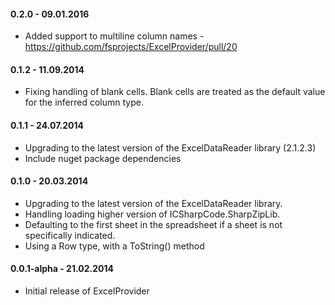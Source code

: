 #### 0.2.0 - 09.01.2016
* Added support to multiline column names - https://github.com/fsprojects/ExcelProvider/pull/20

#### 0.1.2 - 11.09.2014
* Fixing handling of blank cells. Blank cells are treated as the default value for the inferred column type.

#### 0.1.1 - 24.07.2014
* Upgrading to the latest version of the ExcelDataReader library (2.1.2.3)
* Include nuget package dependencies

#### 0.1.0 - 20.03.2014
* Upgrading to the latest version of the ExcelDataReader library.
* Handling loading higher version of ICSharpCode.SharpZipLib.
* Defaulting to the first sheet in the spreadsheet if a sheet is not specifically indicated.
* Using a Row type, with a ToString() method

#### 0.0.1-alpha - 21.02.2014
* Initial release of ExcelProvider